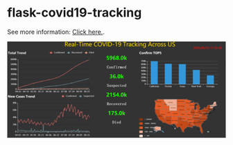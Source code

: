 # flask-covid19-tracking  

See more information: [Click here.](https://fredcovid.herokuapp.com/).

![Real-Time COVID Tracking Across US!](./static/image/covid.png)